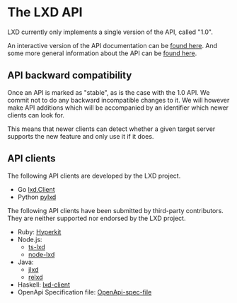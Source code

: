 

# The LXD API

LXD currently only implements a single version of the API, called "1.0".

An interactive version of the API documentation can be [found here](https://linuxcontainers.org/lxd/docs/latest/api/). And some more general information about the API can be [found here](https://linuxcontainers.org/lxd/docs/latest/restapi_landing/).

## API backward compatibility

Once an API is marked as "stable", as is the case with the 1.0 API. We commit not to do any backward incompatible changes to it. We will however make API additions which will be accompanied by an identifier which newer clients can look for.

This means that newer clients can detect whether a given target server supports the new feature and only use it if it does.

## API clients

The following API clients are developed by the LXD project.

* Go [lxd.Client](https://godoc.org/github.com/lxc/lxd/client)
* Python [pylxd](https://github.com/lxc/pylxd)

The following API clients have been submitted by third-party contributors. They are neither supported nor endorsed by the LXD project.

* Ruby: [Hyperkit](http://jeffshantz.github.io/hyperkit)
* Node.js:
    * [ts-lxd](http://github.com/trufflesuite/ts-lxd)
    * [node-lxd](http://github.com/alandoherty/node-lxd)
* Java:
    * [jlxd](http://github.com/digitalspider/jlxd)
    * [relxd](https://github.com/relxd/lxd-sdk)
* Haskell: [lxd-client](https://hackage.haskell.org/package/lxd-client)
* OpenApi Specification file: [OpenApi-spec-file](https://github.com/relxd/lxd-sdk/blob/master/openapi/lxd.yaml)

